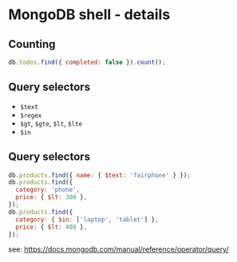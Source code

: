 # MongoDB shell - details

## Counting

```js
db.todos.find({ completed: false }).count();
```

## Query selectors

- `$text`
- `$regex`
- `$gt`, `$gte`, `$lt`, `$lte`
- `$in`

## Query selectors

```js
db.products.find({ name: { $text: 'fairphone' } });
db.products.find({
  category: 'phone',
  price: { $lt: 300 },
});
db.products.find({
  category: { $in: ['laptop', 'tablet'] },
  price: { $lt: 400 },
});
```

see: https://docs.mongodb.com/manual/reference/operator/query/
